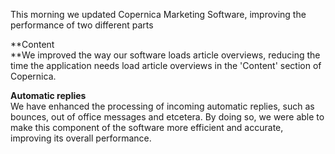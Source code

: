 This morning we updated Copernica Marketing Software, improving the
performance of two different parts

**Content\
**We improved the way our software loads article overviews, reducing the
time the application needs load article overviews in the 'Content'
section of Copernica. 

**Automatic replies**\
We have enhanced the processing of incoming automatic replies, such as
bounces, out of office messages and etcetera. By doing so, we were able
to make this component of the software more efficient and accurate,
improving its overall performance.
